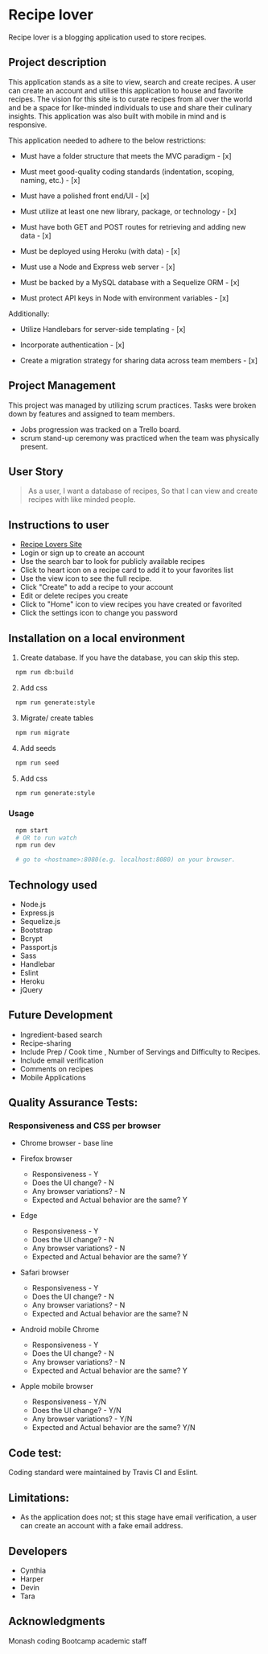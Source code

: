# Recipe lover

Recipe lover is a blogging application used to store recipes.

## Project description 
This application stands as a site to view, search and create recipes. A user can create an account and utilise this application to house and favorite recipes. 
The vision for this site is to curate recipes from all over the world and be a space for like-minded individuals to use and share their culinary insights. This application was also built with mobile in mind and is responsive.


This application needed to adhere to the below restrictions: 

* Must have a folder structure that meets the MVC paradigm - [x]

* Must meet good-quality coding standards (indentation, scoping,  naming, etc.) - [x]

* Must have a polished front end/UI - [x]

* Must utilize at least one new library, package, or technology - [x]

* Must have both GET and POST routes for retrieving and adding new data - [x]

* Must be deployed using Heroku (with data) - [x]

* Must use a Node and Express web server - [x]

* Must be backed by a MySQL database with a Sequelize ORM - [x]

* Must protect API keys in Node with environment variables - [x]

Additionally:

* Utilize Handlebars for server-side templating - [x]

* Incorporate authentication - [x]

* Create a migration strategy for sharing data across team members - [x]

## Project Management
This project was managed by utilizing scrum practices. Tasks were broken down by features and assigned to team members. 
* Jobs progression was tracked on a Trello board.
* scrum stand-up ceremony was practiced when the team was physically present.

## User Story

> As a user,
> I want a database of recipes,
> So that I can view and create recipes with like minded people.


## Instructions to user

* [Recipe Lovers Site](https://hhop-recipe-blog.herokuapp.com)
* Login or sign up to create an account
* Use the search bar to look for publicly available recipes
* Click to heart icon on a recipe card to add it to your favorites list
* Use the view icon to see the full recipe.
* Click "Create" to add a recipe to your account
* Edit or delete recipes you create 
* Click to "Home" icon to view recipes you have created or favorited
* Click the settings icon to change you password

## Installation on a local environment

1. Create database. If you have the database, you can skip this step.

```sh
  npm run db:build
```

2. Add css

```sh
  npm run generate:style
```

3. Migrate/ create tables

```sh
  npm run migrate
```

4. Add seeds

```sh
  npm run seed
```

5. Add css

```sh
  npm run generate:style
```
### Usage

```sh
  npm start
  # OR to run watch
  npm run dev

  # go to <hostname>:8080(e.g. localhost:8080) on your browser.
```

## Technology used

* Node.js
* Express.js
* Sequelize.js
* Bootstrap
* Bcrypt
* Passport.js
* Sass
* Handlebar
* Eslint
* Heroku
* jQuery

## Future Development

* Ingredient-based search
* Recipe-sharing
* Include Prep / Cook time , Number of  Servings and Difficulty to Recipes.
* Include email verification
* Comments on recipes
* Mobile Applications

## Quality Assurance Tests:

### Responsiveness and CSS per browser
* Chrome browser - base line 

* Firefox browser
  * Responsiveness - Y
  * Does the UI change? - N
  * Any browser variations? - N
  * Expected and Actual behavior are the same? Y

* Edge
  * Responsiveness - Y
  * Does the UI change? - N
  * Any browser variations? - N
  * Expected and Actual behavior are the same? Y

* Safari browser
  * Responsiveness - Y
  * Does the UI change? - N
  * Any browser variations? - N
  * Expected and Actual behavior are the same? N

* Android mobile Chrome
  * Responsiveness - Y
  * Does the UI change? - N
  * Any browser variations? - N
  * Expected and Actual behavior are the same? Y

* Apple mobile browser
  * Responsiveness - Y/N
  * Does the UI change? - Y/N
  * Any browser variations? - Y/N
  * Expected and Actual behavior are the same? Y/N

## Code test:
Coding standard were maintained by Travis CI and Eslint.

## Limitations:
* As the application does not; st this stage have email verification, a user can create an account with a fake email address.

## Developers
* Cynthia
* Harper
* Devin
* Tara 

## Acknowledgments
Monash coding Bootcamp academic staff
